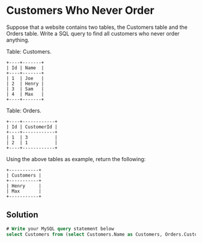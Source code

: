# Customers Who Never Order
Suppose that a website contains two tables, the Customers table and the Orders table. Write a SQL query to find all customers who never order anything.

Table: Customers.
```
+----+-------+
| Id | Name  |
+----+-------+
| 1  | Joe   |
| 2  | Henry |
| 3  | Sam   |
| 4  | Max   |
+----+-------+
```
Table: Orders.
```
+----+------------+
| Id | CustomerId |
+----+------------+
| 1  | 3          |
| 2  | 1          |
+----+------------+
```
Using the above tables as example, return the following:
```
+-----------+
| Customers |
+-----------+
| Henry     |
| Max       |
+-----------+
```
## Solution
```sql
# Write your MySQL query statement below
select Customers from (select Customers.Name as Customers, Orders.CustomerId as customerid  from Customers left join Orders on Customers.Id = Orders.CustomerId) as newtable where customerid is null;
```
